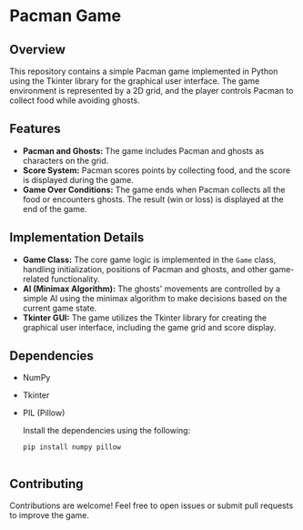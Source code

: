 
 # Pacman Game

## Overview

This repository contains a simple Pacman game implemented in Python using the Tkinter library for the graphical user interface. The game environment is represented by a 2D grid, and the player controls Pacman to collect food while avoiding ghosts.

## Features

- **Pacman and Ghosts:** The game includes Pacman and ghosts as characters on the grid.
- **Score System:** Pacman scores points by collecting food, and the score is displayed during the game.
- **Game Over Conditions:** The game ends when Pacman collects all the food or encounters ghosts. The result (win or loss) is displayed at the end of the game.


## Implementation Details

- **Game Class:** The core game logic is implemented in the `Game` class, handling initialization, positions of Pacman and ghosts, and other game-related functionality.
- **AI (Minimax Algorithm):** The ghosts' movements are controlled by a simple AI using the minimax algorithm to make decisions based on the current game state.
- **Tkinter GUI:** The game utilizes the Tkinter library for creating the graphical user interface, including the game grid and score display.

## Dependencies

- NumPy
- Tkinter
- PIL (Pillow)

   Install the dependencies using the following:

   ```bash
   pip install numpy pillow



## Contributing

Contributions are welcome! Feel free to open issues or submit pull requests to improve the game.



